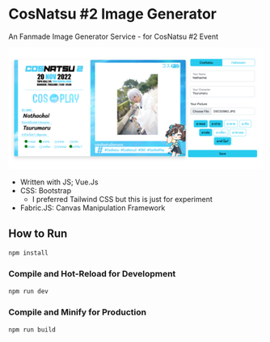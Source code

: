 # CosNatsu #2 Image Generator

An Fanmade Image Generator Service - for CosNatsu #2 Event

![](/img/preview.png)

- Written with JS; Vue.Js
- CSS: Bootstrap
    - I preferred Tailwind CSS but this is just for experiment
- Fabric.JS: Canvas Manipulation Framework

## How to Run

```sh
npm install
```

### Compile and Hot-Reload for Development

```sh
npm run dev
```

### Compile and Minify for Production

```sh
npm run build
```
